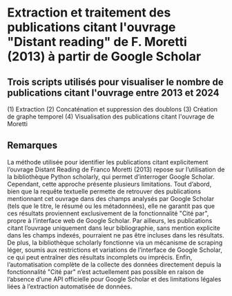 # Extraction et traitement des publications citant l'ouvrage "Distant reading" de F. Moretti (2013) à partir de Google Scholar

## Trois scripts utilisés pour visualiser le nombre de publications citant l'ouvrage entre 2013 et 2024
(1) Extraction
(2) Concaténation et suppression des doublons
(3) Création de graphe temporel
(4) Visualisation des publications citant l'ouvrage de Moretti

## Remarques

La méthode utilisée pour identifier les publications citant explicitement l’ouvrage Distant Reading de Franco Moretti (2013) repose sur l’utilisation de la bibliothèque Python scholarly, qui permet d’interroger Google Scholar. Cependant, cette approche présente plusieurs limitations. Tout d’abord, bien que la requête textuelle permette de retrouver des publications mentionnant cet ouvrage dans des champs analysés par Google Scholar (tels que le titre, le résumé ou les métadonnées), elle ne garantit pas que ces résultats proviennent exclusivement de la fonctionnalité "Cité par", propre à l’interface web de Google Scholar. Par ailleurs, les publications citant l’ouvrage uniquement dans leur bibliographie, sans mention explicite dans les champs indexés, pourraient ne pas être incluses dans les résultats. De plus, la bibliothèque scholarly fonctionne via un mécanisme de scraping léger, soumis aux restrictions et variations de l’interface de Google Scholar, ce qui peut entraîner des résultats incomplets ou imprécis. Enfin, l’automatisation complète de la collecte des données directement depuis la fonctionnalité "Cité par" n’est actuellement pas possible en raison de l’absence d’une API officielle pour Google Scholar et des limitations légales liées à l’extraction automatisée de données. 
